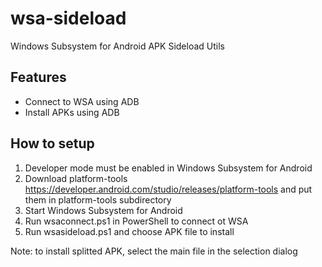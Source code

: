 # wsa-sideload
Windows Subsystem for Android APK Sideload Utils

## Features

* Connect to WSA using ADB
* Install APKs using ADB

## How to setup

1. Developer mode must be enabled in Windows Subsystem for Android
2. Download platform-tools https://developer.android.com/studio/releases/platform-tools and put them in platform-tools subdirectory
3. Start Windows Subsystem for Android
4. Run wsaconnect.ps1 in PowerShell to connect ot WSA
5. Run wsasideload.ps1 and choose APK file to install

Note: to install splitted APK, select the main file in the selection dialog
